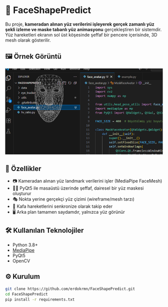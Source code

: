 # 🧠 FaceShapePredict

Bu proje, **kameradan alınan yüz verilerini işleyerek gerçek zamanlı yüz şekli izleme ve maske tabanlı yüz animasyonu** gerçekleştiren bir sistemdir. Yüz hareketleri ekranın sol üst köşesinde şeffaf bir pencere içerisinde, 3D mesh olarak gösterilir.

## 🖼️ Örnek Görüntü

![Yüz Avatarı](face.PNG)

## 🚀 Özellikler

- 📷 Kameradan alınan yüz landmark verilerini işler (MediaPipe FaceMesh)
- 🧑‍🎨 PyQt5 ile masaüstü üzerinde şeffaf, dairesel bir yüz maskesi oluşturur
- 🎭 Nokta yerine gerçekçi yüz çizimi (wireframe/mesh tarzı)
- 🎯 Kafa hareketlerini senkronize olarak takip eder
- 🖥️ Arka plan tamamen saydamdır, yalnızca yüz görünür

## 🛠️ Kullanılan Teknolojiler

- Python 3.8+
- [MediaPipe](https://google.github.io/mediapipe/)
- PyQt5
- OpenCV

## ⚙️ Kurulum

```bash
git clone https://github.com/erdokrmn/FaceShapePredict.git
cd FaceShapePredict
pip install -r requirements.txt
